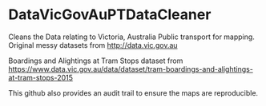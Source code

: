 # DataVicGovAuPTDataCleaner
Cleans the Data relating to Victoria, Australia Public transport for mapping.
Original messy datasets from http://data.vic.gov.au

 Boardings and Alightings at Tram Stops dataset from https://www.data.vic.gov.au/data/dataset/tram-boardings-and-alightings-at-tram-stops-2015

This github also provides an audit trail to ensure the maps are reproducible.
